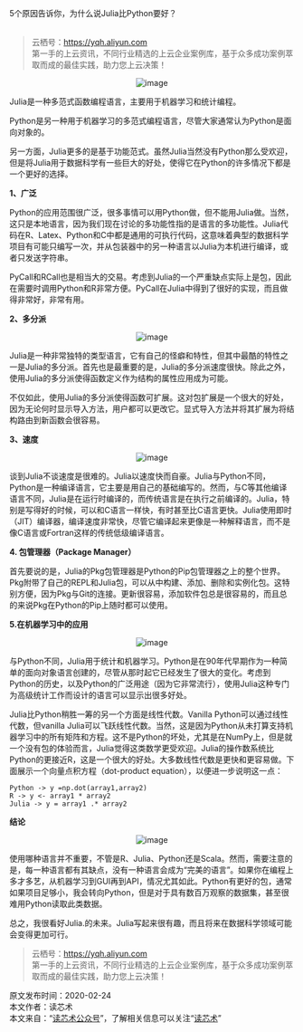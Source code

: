 5个原因告诉你，为什么说Julia比Python要好？<br /><br />
                                                                        
<blockquote><p>云栖号：<a href="https://yqh.aliyun.com">https://yqh.aliyun.com</a><br>第一手的上云资讯，不同行业精选的上云企业案例库，基于众多成功案例萃取而成的最佳实践，助力您上云决策！</p></blockquote>
<p></p>
<p style="text-align:center;"><img src="https://yqfile.alicdn.com/6bcba82ed3f8f584b0a967af9019021d85d27297.png" alt="image" title="image"></p>
<p>Julia是一种多范式函数编程语言，主要用于机器学习和统计编程。</p>
<p>Python是另一种用于机器学习的多范式编程语言，尽管大家通常认为Python是面向对象的。</p>
<p>另一方面，Julia更多的是基于功能范式。虽然Julia当然没有Python那么受欢迎，但是将Julia用于数据科学有一些巨大的好处，使得它在Python的许多情况下都是一个更好的选择。</p>
<p><strong>1、广泛</strong></p>
<p>Python的应用范围很广泛，很多事情可以用Python做，但不能用Julia做。当然，这只是本地语言，因为我们现在讨论的多功能性指的是语言的多功能性。Julia代码在R、Latex、Python和C中都是通用的可执行代码，这意味着典型的数据科学项目有可能只编写一次，并从包装器中的另一种语言以Julia为本机进行编译，或者只发送字符串。</p>
<p>PyCall和RCall也是相当大的交易。考虑到Julia的一个严重缺点实际上是包，因此在需要时调用Python和R非常方便。PyCall在Julia中得到了很好的实现，而且做得非常好，非常有用。</p>
<p><strong>2、多分派</strong></p>
<p></p>
<p style="text-align:center;"><img src="https://yqfile.alicdn.com/cab7d3425dcf62dcdf5ac3de21eec7c22f42f625.png" alt="image" title="image"></p>
<p>Julia是一种非常独特的类型语言，它有自己的怪癖和特性，但其中最酷的特性之一是Julia的多分派。首先也是最重要的是，Julia的多分派速度很快。除此之外，使用Julia的多分派使得函数定义作为结构的属性应用成为可能。</p>
<p>不仅如此，使用Julia的多分派使得函数可扩展。这对包扩展是一个很大的好处，因为无论何时显示导入方法，用户都可以更改它。显式导入方法并将其扩展为将结构路由到新函数会很容易。</p>
<p><strong>3、速度</strong></p>
<p></p>
<p style="text-align:center;"><img src="https://yqfile.alicdn.com/2763bdbbabd11442a5ed54b94fe585c160f4c8a4.png" alt="image" title="image"></p>
<p>谈到Julia不谈速度是很难的。Julia以速度快而自豪。Julia与Python不同，Python是一种编译语言，它主要是用自己的基础编写的。然而，与C等其他编译语言不同，Julia是在运行时编译的，而传统语言是在执行之前编译的。Julia，特别是写得好的时候，可以和C语言一样快，有时甚至比C语言更快。Julia使用即时（JIT）编译器，编译速度非常快，尽管它编译起来更像是一种解释语言，而不是像C语言或Fortran这样的传统低级编译语言。</p>
<p><strong>4. 包管理器（Package Manager）</strong></p>
<p>首先要说的是，Julia的Pkg包管理器是Python的Pip包管理器之上的整个世界。Pkg附带了自己的REPL和Julia包，可以从中构建、添加、删除和实例化包。这特别方便，因为Pkg与Git的连接。更新很容易，添加软件包总是很容易的，而且总的来说Pkg在Python的Pip上随时都可以使用。</p>
<p><strong>5.在机器学习中的应用</strong></p>
<p></p>
<p style="text-align:center;"><img src="https://yqfile.alicdn.com/feccf121aa7cfffbacbaf01386c8bac4b7af30e8.png" alt="image" title="image"></p>
<p>与Python不同，Julia用于统计和机器学习。Python是在90年代早期作为一种简单的面向对象语言创建的，尽管从那时起它已经发生了很大的变化。考虑到Python的历史，以及Python的广泛用途（因为它非常流行），使用Julia这种专门为高级统计工作而设计的语言可以显示出很多好处。</p>
<p>Julia比Python稍胜一筹的另一个方面是线性代数。Vanilla Python可以通过线性代数，但vanilla Julia可以飞跃线性代数。当然，这是因为Python从未打算支持机器学习中的所有矩阵和方程。这不是Python的坏处，尤其是在NumPy上，但是就一个没有包的体验而言，Julia觉得这类数学更受欢迎。Julia的操作数系统比Python的更接近R，这是一个很大的好处。大多数线性代数是更快和更容易做。下面展示一个向量点积方程（dot-product equation），以便进一步说明这一点：</p>
<pre><code>Python -&gt; y =np.dot(array1,array2)
R -&gt; y &lt;- array1 * array2
Julia -&gt; y = array1 .* array2
</code></pre>
<p><strong>结论</strong></p>
<p></p>
<p style="text-align:center;"><img src="https://yqfile.alicdn.com/33ae9b1fc4ba98a47c9ef2db37ee9bcbe428c0c9.png" alt="image" title="image"></p>
<p>使用哪种语言并不重要，不管是R、Julia、Python还是Scala。然而，需要注意的是，每一种语言都有其缺点，没有一种语言会成为“完美的语言”。如果你在编程上多才多艺，从机器学习到GUI再到API，情况尤其如此。Python有更好的包，通常如果项目足够小，我会转向Python，但是对于具有数百万观察的数据集，甚至很难用Python读取此类数据。</p>
<p>总之，我很看好Julia.的未来。Julia写起来很有趣，而且将来在数据科学领域可能会变得更加可行。</p>
<blockquote><p>云栖号：<a href="https://yqh.aliyun.com">https://yqh.aliyun.com</a><br>第一手的上云资讯，不同行业精选的上云企业案例库，基于众多成功案例萃取而成的最佳实践，助力您上云决策！</p></blockquote>
<p>原文发布时间：2020-02-24<br>本文作者：读芯术<br>本文来自：“<a href="https://yq.aliyun.com/go/articleRenderRedirect?url=https%3A%2F%2Fmp.weixin.qq.com%2Fs%2FN1KIGZWCdLaNKTfzkuTVDA" data-url="https://mp.weixin.qq.com/s/N1KIGZWCdLaNKTfzkuTVDA">读芯术公众号</a>”，了解相关信息可以关注“<a href="https://yq.aliyun.com/go/articleRenderRedirect?url=https%3A%2F%2Fmp.weixin.qq.com%2Fs%2FN1KIGZWCdLaNKTfzkuTVDA" data-url="https://mp.weixin.qq.com/s/N1KIGZWCdLaNKTfzkuTVDA">读芯术</a>”</p>

                                                            